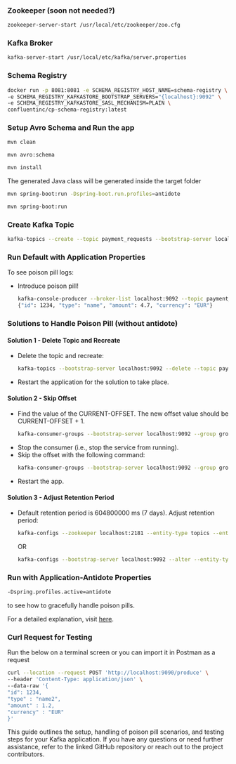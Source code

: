 ### Zookeeper (soon not needed?)
```bash
zookeeper-server-start /usr/local/etc/zookeeper/zoo.cfg
```

### Kafka Broker
```bash
kafka-server-start /usr/local/etc/kafka/server.properties
```

### Schema Registry
```bash
docker run -p 8081:8081 -e SCHEMA_REGISTRY_HOST_NAME=schema-registry \
-e SCHEMA_REGISTRY_KAFKASTORE_BOOTSTRAP_SERVERS="{localhost}:9092" \
-e SCHEMA_REGISTRY_KAFKASTORE_SASL_MECHANISM=PLAIN \
confluentinc/cp-schema-registry:latest
```

### Setup Avro Schema and Run the app
```bash
mvn clean
```

```bash
mvn avro:schema
```

```bash
mvn install
```
The generated Java class will be generated inside the target folder

```bash
mvn spring-boot:run -Dspring-boot.run.profiles=antidote
```
```bash
mvn spring-boot:run
```

### Create Kafka Topic
```bash
kafka-topics --create --topic payment_requests --bootstrap-server localhost:9092
```

### Run Default with Application Properties
To see poison pill logs:
- Introduce poison pill!
  ```bash
  kafka-console-producer --broker-list localhost:9092 --topic payment_requests
  {"id": 1234, "type": "name", "amount": 4.7, "currency": "EUR"}
  ```

### Solutions to Handle Poison Pill (without antidote)

#### Solution 1 - Delete Topic and Recreate
- Delete the topic and recreate:
  ```bash
  kafka-topics --bootstrap-server localhost:9092 --delete --topic payment_requests
  ```
- Restart the application for the solution to take place.

#### Solution 2 - Skip Offset
- Find the value of the CURRENT-OFFSET. The new offset value should be CURRENT-OFFSET + 1.
  ```bash
  kafka-consumer-groups --bootstrap-server localhost:9092 --group group1 --describe
  ```
- Stop the consumer (i.e., stop the service from running).
- Skip the offset with the following command:
  ```bash
  kafka-consumer-groups --bootstrap-server localhost:9092 --group group1 --topic payment_requests --reset-offsets --to-offset <CURRENT-OFFSET + 1> --execute
  ```
- Restart the app.

#### Solution 3 - Adjust Retention Period
- Default retention period is 604800000 ms (7 days). Adjust retention period:
  ```bash
  kafka-configs --zookeeper localhost:2181 --entity-type topics --entity-name payment_requests --alter --add-config retention.ms=5
  ```
  OR
  ```bash
  kafka-configs --bootstrap-server localhost:9092 --alter --entity-type topics --entity-name payment_requests --add-config retention.ms=5
  ```

### Run with Application-Antidote Properties
```bash
-Dspring.profiles.active=antidote
```
to see how to gracefully handle poison pills.

For a detailed explanation, visit [here](https://medium.com/p/1eb330e0c703).

### Curl Request for Testing
Run the below on a terminal screen or you can import it in Postman as a request
```bash
curl --location --request POST 'http://localhost:9090/produce' \
--header 'Content-Type: application/json' \
--data-raw '{
"id": 1234,
"type" : "name2",
"amount" : 1.2,
"currency" : "EUR"
}'
```

This guide outlines the setup, handling of poison pill scenarios, and testing steps for your Kafka application. If you have any questions or need further assistance, refer to the linked GitHub repository or reach out to the project contributors.
